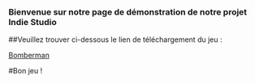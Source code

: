 ### Bienvenue sur notre page de démonstration de notre projet Indie Studio

##Veuillez trouver ci-dessous le lien de téléchargement du jeu :

[Bomberman](https://github.com/andreamouraud/cpp_indie_studio/archive/master.zip)

#Bon jeu !
